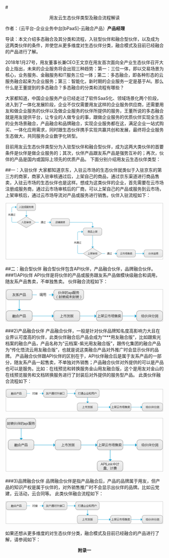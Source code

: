 #<p align="center">用友云生态伙伴类型及融合流程解读</p>
作者：（云平台-企业业务中台[bPaaS]-云融合产品）**产品经理**

导读：本文介绍多态融合及其分类和流程，入驻型伙伴和融合型伙伴，以及成为
这两类伙伴的条件，并使您从更多维度对生态伙伴分类，融合模式及目前已经融合的产品进行了解。

2018年1月27号，用友董事长兼CEO王文京在用友首次面向全产业生态伙伴召开大会上指出，未来的企业服务将会出现三种趋势：第一：三位一体，即以交易场景为核心，业务服务、金融服务和IT服务三位一体；第二：多态融合，即各种形态的云服务融合起来为企业服务；第三：智能化，新时期的企业服务一定是基于AI。那么什么是王董提到的多态融合？多态融合的分类和流程有哪些？

大家都知道，中国企业服务产业已经走过了软件SaaS化、领域场景化两个阶段，进入到了一体化发展阶段，企业不仅仅需要用友这样的企业服务供应商，还需要用友和做企业服务的伙伴以及做企业服务的伙伴所提供的服务，王董所说的多态融合就是用友提供平台，让专业的人做专业的事，跟做企业服务的优质伙伴实现全生态的业务场景融合，产品融合和品牌融合，实现企业服务都在这，满足企业一站式购买、一体化应用需求，同时跟生态伙伴携手实现共赢共创和发展，最终将企业服务生态做大，共同服务企业数字化转型。

目前用友云生态伙伴类型分为入驻型伙伴和融合型伙伴，成为这两大类伙伴的首要条件是伙伴是做企业服务的；其次，伙伴产品跟友系产品是强势互补的；再次，伙伴的产品是国内或国际上领先的优质产品。
下面分别介绍用友云生态伙伴类型：

##一：入驻伙伴
大家都知道京东，入驻云市场的生态伙伴就类似于入驻京东的第三方的商家，商家入驻审核通过后，上架自己的商品，通过京东渠道进行商品售卖，入驻云市场的生态伙伴也是这样。想成为这类伙伴的企业，首先需要在云市场注册成服务商，通过云市场审核后的厂商，可以上架自己的产品或服务到云市场，上架审核后，通过云市场导流对产品或服务进行销售。伙伴入驻流程如下：

![](/articles/201806/images/article6/images6.1.png)

##二：融合型伙伴
融合型伙伴包含API伙伴，产品融合伙伴，品牌融合伙伴。
###1)API伙伴
API伙伴是将伙伴的产品或服务跟友系产品做模块级融合和调用，随友系产品售卖，不单独售卖。
伙伴融合流程如下：

![](/articles/201806/images/article6/images6.2.png)

###2)产品融合伙伴
产品融合伙伴，一般是针对伙伴品牌知名度高影响力大且在业界认可度高的伙伴，此类伙伴融合后产品会成为“***用友融合版”，比如跟紫光档案的融合产品，产品名称为“云档案-紫光用友融合版”，跟传化集团的融合产品为“传化悟流云用友融合版”，也就是说这类融合产品对外推广时会显示伙伴的品牌。
产品融合伙伴跟API伙伴的区别在于，API伙伴融合后是属于友系产品的一部分，随友系产品一起售卖，不单独对外销售；产品融合伙伴对外提供的可以是产品也可以是服务。比如：在线预览和转换服务金山用友融合版，这个是用友对金山的在线预览服务和文档转换服务进行了封装后对外提供的服务型产品。
此类伙伴融合流程如下：

![](/articles/201806/images/article6/images6.3.png)

![](/articles/201806/images/article6/images6.4.png)

###3)品牌融合伙伴
品牌融合伙伴是指产品融合后，产品的品牌属于用友，但产品的知识产权是属于伙伴的，对外销售推广时不会显示出伙伴的品牌。比如云党建，云活动，云合同等。
此类伙伴融合流程如下：

![](/articles/201806/images/article6/images6.5.png)

如果还想从更多维度的对生态伙伴分类，融合模式及目前已经融合的产品进行了解，请参阅如下：
**<p align="center">附录一</p>**
